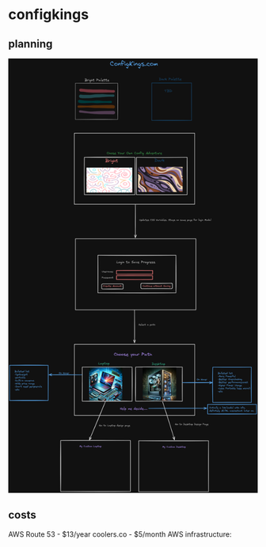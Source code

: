 # configkings


## planning

![designflow](./planning/designflow.png)


## costs

AWS Route 53 - $13/year
coolers.co - $5/month
AWS infrastructure: